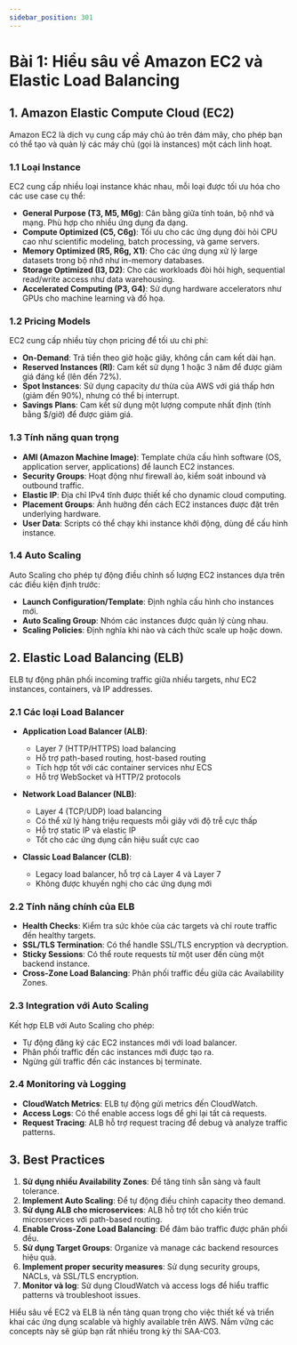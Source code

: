 ```yaml
---
sidebar_position: 301
---
```


# Bài 1: Hiểu sâu về Amazon EC2 và Elastic Load Balancing

## 1. Amazon Elastic Compute Cloud (EC2)

Amazon EC2 là dịch vụ cung cấp máy chủ ảo trên đám mây, cho phép bạn có thể tạo và quản lý các máy chủ (gọi là instances) một cách linh hoạt.

### 1.1 Loại Instance

EC2 cung cấp nhiều loại instance khác nhau, mỗi loại được tối ưu hóa cho các use case cụ thể:

- **General Purpose (T3, M5, M6g)**: Cân bằng giữa tính toán, bộ nhớ và mạng. Phù hợp cho nhiều ứng dụng đa dạng.
- **Compute Optimized (C5, C6g)**: Tối ưu cho các ứng dụng đòi hỏi CPU cao như scientific modeling, batch processing, và game servers.
- **Memory Optimized (R5, R6g, X1)**: Cho các ứng dụng xử lý large datasets trong bộ nhớ như in-memory databases.
- **Storage Optimized (I3, D2)**: Cho các workloads đòi hỏi high, sequential read/write access như data warehousing.
- **Accelerated Computing (P3, G4)**: Sử dụng hardware accelerators như GPUs cho machine learning và đồ họa.

### 1.2 Pricing Models

EC2 cung cấp nhiều tùy chọn pricing để tối ưu chi phí:

- **On-Demand**: Trả tiền theo giờ hoặc giây, không cần cam kết dài hạn.
- **Reserved Instances (RI)**: Cam kết sử dụng 1 hoặc 3 năm để được giảm giá đáng kể (lên đến 72%).
- **Spot Instances**: Sử dụng capacity dư thừa của AWS với giá thấp hơn (giảm đến 90%), nhưng có thể bị interrupt.
- **Savings Plans**: Cam kết sử dụng một lượng compute nhất định (tính bằng $/giờ) để được giảm giá.

### 1.3 Tính năng quan trọng

- **AMI (Amazon Machine Image)**: Template chứa cấu hình software (OS, application server, applications) để launch EC2 instances.
- **Security Groups**: Hoạt động như firewall ảo, kiểm soát inbound và outbound traffic.
- **Elastic IP**: Địa chỉ IPv4 tĩnh được thiết kế cho dynamic cloud computing.
- **Placement Groups**: Ảnh hưởng đến cách EC2 instances được đặt trên underlying hardware.
- **User Data**: Scripts có thể chạy khi instance khởi động, dùng để cấu hình instance.

### 1.4 Auto Scaling

Auto Scaling cho phép tự động điều chỉnh số lượng EC2 instances dựa trên các điều kiện định trước:

- **Launch Configuration/Template**: Định nghĩa cấu hình cho instances mới.
- **Auto Scaling Group**: Nhóm các instances được quản lý cùng nhau.
- **Scaling Policies**: Định nghĩa khi nào và cách thức scale up hoặc down.

## 2. Elastic Load Balancing (ELB)

ELB tự động phân phối incoming traffic giữa nhiều targets, như EC2 instances, containers, và IP addresses.

### 2.1 Các loại Load Balancer

- **Application Load Balancer (ALB)**:
  - Layer 7 (HTTP/HTTPS) load balancing
  - Hỗ trợ path-based routing, host-based routing
  - Tích hợp tốt với các container services như ECS
  - Hỗ trợ WebSocket và HTTP/2 protocols

- **Network Load Balancer (NLB)**:
  - Layer 4 (TCP/UDP) load balancing
  - Có thể xử lý hàng triệu requests mỗi giây với độ trễ cực thấp
  - Hỗ trợ static IP và elastic IP
  - Tốt cho các ứng dụng cần hiệu suất cực cao

- **Classic Load Balancer (CLB)**:
  - Legacy load balancer, hỗ trợ cả Layer 4 và Layer 7
  - Không được khuyến nghị cho các ứng dụng mới

### 2.2 Tính năng chính của ELB

- **Health Checks**: Kiểm tra sức khỏe của các targets và chỉ route traffic đến healthy targets.
- **SSL/TLS Termination**: Có thể handle SSL/TLS encryption và decryption.
- **Sticky Sessions**: Có thể route requests từ một user đến cùng một backend instance.
- **Cross-Zone Load Balancing**: Phân phối traffic đều giữa các Availability Zones.

### 2.3 Integration với Auto Scaling

Kết hợp ELB với Auto Scaling cho phép:
- Tự động đăng ký các EC2 instances mới với load balancer.
- Phân phối traffic đến các instances mới được tạo ra.
- Ngừng gửi traffic đến các instances bị terminate.

### 2.4 Monitoring và Logging

- **CloudWatch Metrics**: ELB tự động gửi metrics đến CloudWatch.
- **Access Logs**: Có thể enable access logs để ghi lại tất cả requests.
- **Request Tracing**: ALB hỗ trợ request tracing để debug và analyze traffic patterns.

## 3. Best Practices

1. **Sử dụng nhiều Availability Zones**: Để tăng tính sẵn sàng và fault tolerance.
2. **Implement Auto Scaling**: Để tự động điều chỉnh capacity theo demand.
3. **Sử dụng ALB cho microservices**: ALB hỗ trợ tốt cho kiến trúc microservices với path-based routing.
4. **Enable Cross-Zone Load Balancing**: Để đảm bảo traffic được phân phối đều.
5. **Sử dụng Target Groups**: Organize và manage các backend resources hiệu quả.
6. **Implement proper security measures**: Sử dụng security groups, NACLs, và SSL/TLS encryption.
7. **Monitor và log**: Sử dụng CloudWatch và access logs để hiểu traffic patterns và troubleshoot issues.

Hiểu sâu về EC2 và ELB là nền tảng quan trọng cho việc thiết kế và triển khai các ứng dụng scalable và highly available trên AWS. Nắm vững các concepts này sẽ giúp bạn rất nhiều trong kỳ thi SAA-C03.
